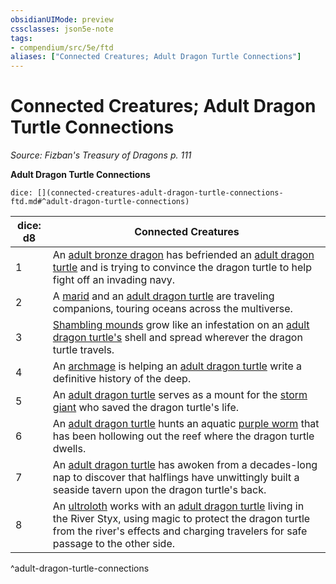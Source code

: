 ```yaml
---
obsidianUIMode: preview
cssclasses: json5e-note
tags:
- compendium/src/5e/ftd
aliases: ["Connected Creatures; Adult Dragon Turtle Connections"]
---
```

# Connected Creatures; Adult Dragon Turtle Connections
*Source: Fizban's Treasury of Dragons p. 111* 

**Adult Dragon Turtle Connections**

`dice: [](connected-creatures-adult-dragon-turtle-connections-ftd.md#^adult-dragon-turtle-connections)`

| dice: d8 | Connected Creatures |
|----------|---------------------|
| 1 | An [adult bronze dragon](/Systems/5e/bestiary/dragon/adult-bronze-dragon.md) has befriended an [adult dragon turtle](/Systems/5e/bestiary/dragon/dragon-turtle.md) and is trying to convince the dragon turtle to help fight off an invading navy. |
| 2 | A [marid](/Systems/5e/bestiary/elemental/marid.md) and an [adult dragon turtle](/Systems/5e/bestiary/dragon/dragon-turtle.md) are traveling companions, touring oceans across the multiverse. |
| 3 | [Shambling mounds](/Systems/5e/bestiary/plant/shambling-mound.md) grow like an infestation on an [adult dragon turtle's](/Systems/5e/bestiary/dragon/dragon-turtle.md) shell and spread wherever the dragon turtle travels. |
| 4 | An [archmage](/Systems/5e/bestiary/humanoid/archmage.md) is helping an [adult dragon turtle](/Systems/5e/bestiary/dragon/dragon-turtle.md) write a definitive history of the deep. |
| 5 | An [adult dragon turtle](/Systems/5e/bestiary/dragon/dragon-turtle.md) serves as a mount for the [storm giant](/Systems/5e/bestiary/giant/storm-giant.md) who saved the dragon turtle's life. |
| 6 | An [adult dragon turtle](/Systems/5e/bestiary/dragon/dragon-turtle.md) hunts an aquatic [purple worm](/Systems/5e/bestiary/monstrosity/purple-worm.md) that has been hollowing out the reef where the dragon turtle dwells. |
| 7 | An [adult dragon turtle](/Systems/5e/bestiary/dragon/dragon-turtle.md) has awoken from a decades-long nap to discover that halflings have unwittingly built a seaside tavern upon the dragon turtle's back. |
| 8 | An [ultroloth](/Systems/5e/bestiary/fiend/ultroloth.md) works with an [adult dragon turtle](/Systems/5e/bestiary/dragon/dragon-turtle.md) living in the River Styx, using magic to protect the dragon turtle from the river's effects and charging travelers for safe passage to the other side. |
^adult-dragon-turtle-connections